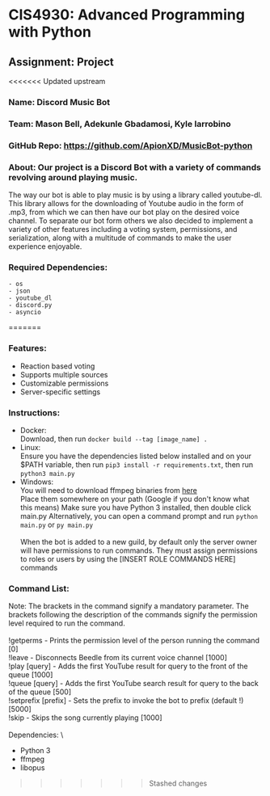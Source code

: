 # CIS4930: Advanced Programming with Python
## Assignment: Project

<<<<<<< Updated upstream
### Name: Discord Music Bot
### Team: Mason Bell, Adekunle Gbadamosi, Kyle Iarrobino
### GitHub Repo: https://github.com/ApionXD/MusicBot-python

### About: Our project is a Discord Bot with a variety of commands revolving around playing music. 
The way our bot is able to play music is by using a library called youtube-dl. This library allows for
the downloading of Youtube audio in the form of .mp3, from which we can then have our bot play on the desired 
voice channel. To separate our bot form others we also decided to implement a variety of other features including
a voting system, permissions, and serialization, along with a multitude of commands to make the user experience enjoyable. 

### Required Dependencies:
    - os
    - json
    - youtube_dl
    - discord.py    
    - asyncio
=======
### Features:

- Reaction based voting
- Supports multiple sources
- Customizable permissions
- Server-specific settings
  <br>

### Instructions:

- Docker:\
  Download, then run `docker build --tag [image_name] .`
- Linux:\
  Ensure you have the dependencies listed below installed and on your $PATH variable, then run `pip3 install -r requirements.txt`, then run `python3 main.py`
- Windows:\
  You will need to download ffmpeg binaries from [here](https://github.com/BtbN/FFmpeg-Builds/releases) \
  Place them somewhere on your path (Google if you don't know what this means)
  Make sure you have Python 3 installed, then double click main.py
  Alternatively, you can open a command prompt and run `python main.py` or `py main.py`\
  <br>
  When the bot is added to a new guild, by default only the server owner will have permissions to run commands. They must assign permissions to roles or users by using the [INSERT ROLE COMMANDS HERE] commands

### Command List:

Note: The brackets in the command signify a mandatory parameter. The brackets following the description of the commands signify the permission level required to run the command.\
<br>
!getperms - Prints the permission level of the person running the command [0]\
!leave - Disconnects Beedle from its current voice channel [1000]\
!play [query] - Adds the first YouTube result for query to the front of the queue [1000]\
!queue [query] - Adds the first YouTube search result for query to the back of the queue [500]\
!setprefix [prefix] - Sets the prefix to invoke the bot to prefix (default !) [5000]\
!skip - Skips the song currently playing [1000]\
<br>
Dependencies: \

- Python 3
- ffmpeg
- libopus
>>>>>>> Stashed changes
